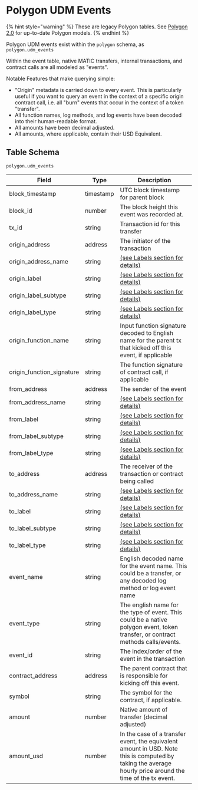 # Polygon UDM Events

{% hint style="warning" %}
These are legacy Polygon tables. See [Polygon 2.0](../polygon-2.0-tables.md) for up-to-date Polygon models.
{% endhint %}

Polygon UDM events exist within the `polygon` schema, as `polygon.udm_events`&#x20;

Within the event table, native MATIC transfers, internal transactions, and contract calls are all modeled as "events".

Notable Features that make querying simple:

* "Origin" metadata is carried down to every event. This is particularly useful if you want to query an event in the context of a specific origin contract call, i.e. all "burn" events that occur in the context of a token "transfer".
* All function names, log methods, and log events have been decoded into their human-readable format.
* All amounts have been decimal adjusted.
* All amounts, where applicable, contain their USD Equivalent.

## Table Schema

`polygon.udm_events`

| Field                       | Type      | Description                                                                                                                                              |
| --------------------------- | --------- | -------------------------------------------------------------------------------------------------------------------------------------------------------- |
| block\_timestamp            | timestamp | UTC block timestamp for parent block                                                                                                                     |
| block\_id                   | number    | The block height this event was recorded at.                                                                                                             |
| tx\_id                      | string    | Transaction id for this transfer                                                                                                                         |
| origin\_address             | address   | The initiator of the transaction                                                                                                                         |
| origin\_address\_name       | string    | [(see Labels section for details)](../../../flipside-data/labels/)                                                                                       |
| origin\_label               | string    | [(see Labels section for details)](../../../flipside-data/labels/)                                                                                       |
| origin\_label\_subtype      | string    | [(see Labels section for details)](../../../flipside-data/labels/)                                                                                       |
| origin\_label\_type         | string    | [(see Labels section for details)](../../../flipside-data/labels/)                                                                                       |
| origin\_function\_name      | string    | Input function signature decoded to English name for the parent tx that kicked off this event, if applicable                                             |
| origin\_function\_signature | string    | The function signature of contract call, if applicable                                                                                                   |
| from\_address               | address   | The sender of the event                                                                                                                                  |
| from\_address\_name         | string    | [(see Labels section for details)](../../../flipside-data/labels/)                                                                                       |
| from\_label                 | string    | [(see Labels section for details)](../../../flipside-data/labels/)                                                                                       |
| from\_label\_subtype        | string    | [(see Labels section for details)](../../../flipside-data/labels/)                                                                                       |
| from\_label\_type           | string    | [(see Labels section for details)](../../../flipside-data/labels/)                                                                                       |
| to\_address                 | address   | The receiver of the transaction or contract being called                                                                                                 |
| to\_address\_name           | string    | [(see Labels section for details)](../../../flipside-data/labels/)                                                                                       |
| to\_label                   | string    | [(see Labels section for details)](../../../flipside-data/labels/)                                                                                       |
| to\_label\_subtype          | string    | [(see Labels section for details)](../../../flipside-data/labels/)                                                                                       |
| to\_label\_type             | string    | [(see Labels section for details)](../../../flipside-data/labels/)                                                                                       |
| event\_name                 | string    | English decoded name for the event name. This could be a transfer, or any decoded log method or log event name                                           |
| event\_type                 | string    | The english name for the type of event. This could be a native polygon event, token transfer, or contract methods calls/events.                          |
| event\_id                   | string    | The index/order of the event in the transaction                                                                                                          |
| contract\_address           | address   | The parent contract that is responsible for kicking off this event.                                                                                      |
| symbol                      | string    | The symbol for the contract, if applicable.                                                                                                              |
| amount                      | number    | Native amount of transfer (decimal adjusted)                                                                                                             |
| amount\_usd                 | number    | In the case of a transfer event, the equivalent amount in USD. Note this is computed by taking the average hourly price around the time of the tx event. |
